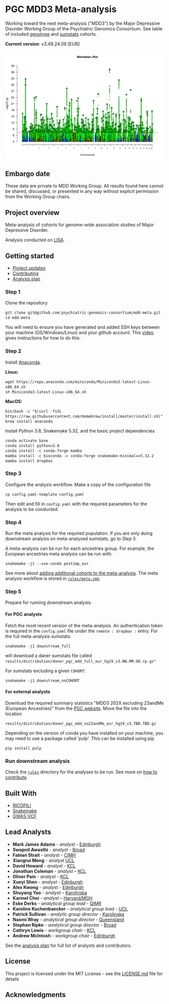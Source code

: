 # PGC MDD3 Meta-analysis

Working toward the next meta-analysis ("MDD3") by the Major Depressive Disorder Working Group of the Psychiatric Genomics Consortium. See table of included [genotype](https://github.com/psychiatric-genomics-consortium/mdd-meta/blob/master/docs/tables/cohorts_mdd.eur.txt) and [sumstats](https://github.com/psychiatric-genomics-consortium/mdd-meta/blob/master/docs/tables/cohorts.eur.txt) cohorts.

**Current version**: v3.49.24.09 [EUR]

![MDD Manhattan plot](docs/figures/manhattan.nog2.eur.png)

## Embargo date

These data are private to MDD Working Group. All results found here cannot be shared, discussed, or presented in any way without explicit permission from the Working Group chairs. 

## Project overview

Meta-analysis of cohorts for genome-wide association studies of Major Depressive Disorder.

Analysis conducted on [LISA](https://geneticcluster.org).

## Getting started

- [Project updates](docs/updates.md)
- [Contributing](docs/contrib.md)
- [Analysis plan](docs/plan.md)

### Step 1

Clone the repository

```
git clone git@github.com:psychiatric-genomics-consortium/mdd-meta.git
cd mdd-meta
```
You will need to ensure you have generated and added SSH keys between your machine (OS/Windows/Linux) and your github account. This [video](https://www.youtube.com/watch?v=H5qNpRGB7Qw) gives instructions for how to do this. 

### Step 2

Install [Anaconda](https://conda.io/en/latest/miniconda.html).

**Linux:**
```
wget https://repo.anaconda.com/miniconda/Miniconda3-latest-Linux-x86_64.sh
sh Miniconda3-latest-Linux-x86_64.sh
```

**MacOS:**
```
bin/bash -c "$(curl -fsSL https://raw.githubusercontent.com/Homebrew/install/master/install.sh)"
brew install anaconda
```

Install Python 3.8, Snakemake 5.32, and the basic project dependencies

```
conda activate base
conda install python=3.8
conda install -c conda-forge mamba
mamba install -c bioconda -c conda-forge snakemake-minimal==5.32.2
mamba install dropbox
```

### Step 3

Configure the analysis workflow. Make a copy of the configuration file

```
cp config.yaml-template config.yaml
```

Then edit and fill in `config.yaml` with the required parameters for the analysis to be conducted.

### Step 4

Run the meta analysis for the required population. If you are only doing downstream analysis on meta-analysed sumstats, go to *Step 5*.

A meta-analysis can be run for each ancestries group. For example, the European ancestries meta analysis can be run with:

```
snakemake -j1 --use-conda postimp_eur
```

See more about [adding additional cohorts to the meta-analysis](docs/meta.md). The meta analysis workflow is stored in [`rules/meta.smk`](rules/meta.smk).

### Step 5

Prepare for running downstream analysis.

#### For PGC analysts

Fetch the most recent version of the meta-analysis. An authentication token is required in the `config.yaml` file under the `remote : dropbox :` entry. For the full meta-analysis sumstats:

```
snakemake -j1 downstream_full
```

will download a daner sumstats file called `results/distribution/daner_pgc_mdd_full_eur_hg19_v3.NN.MM.OO.rp.gz"`

For sumstats excluding a given `COHORT`:

```
snakemake -j1 downstream_noCOHORT
```

#### For external analysts

Download the required summary statistics "MDD3 202X excluding 23andMe (European Ancestries)" from the [PGC website](https://www.med.unc.edu/pgc/download-results/mdd/). Move the file into the location

```
results/distribution/daner_pgc_mdd_no23andMe_eur_hg19_v3.TBD.TBD.gz
```

Depending on the version of conda you have installed on your machine, you may need to use a package called 'pulp'. This can be installed using pip

```
pip install pulp
```

### Run downstream analysis

Check the [`rules`](rules/) directory for the analyses to be run. See more on [how to contribute](docs/contrib.md).

## Built With

- [RICOPILI](https://sites.google.com/a/broadinstitute.org/ricopili)
- [Snakemake](https://snakemake.readthedocs.io)
- [GWAS-VCF](https://github.com/MRCIEU/gwas-vcf-specification)

## Lead Analysts

* **Mark James Adams** - *analyst* - [Edinburgh](https://www.ed.ac.uk)
* **Swapnil Awasthi** - *analyst* - [Broad](https://www.broadinstitute.org/)
* **Fabian Strait** - *analyst* - [CIMH](https://www.zi-mannheim.de/)
* **Xiangrui Meng** - *analyst* [UCL](http://www.ucl.ac.uk)
* **David Howard** - *analyst* - [KCL](https://www.kcl.ac.uk/)
* **Jonathan Coleman** - *analyst* – [KCL](https://www.kcl.ac.uk/)
* **Oliver Pain** - *analyst* - [KCL](https://www.kcl.ac.uk/)
* **Xueyi Shen** - *analyst* - [Edinburgh](https://www.ed.ac.uk)
* **Alex Kwong** - *analyst* - [Edinburgh](https://www.ed.ac.uk)
* **Shuyang Yao** - *analyst* – [Karolinska](https://ki.se)
* **Karmel Choi** - *analyst* – [Harvard/MGH](https://www.hsph.harvard.edu)
* **Eske Derks** - *analytical group lead* - [QIMR](https://www.qimrberghofer.edu.au)
* **Karoline Kuchenbaecker** - *analytical group lead* - [UCL](http://www.ucl.ac.uk/)
* **Patrick Sullivan** - *analytic group director* - [Karolinska](https://ki.se)
* **Naomi Wray** - *analytical group director* - [Queensland](https://cnsgenomics.com/)
* **Stephan Ripke** - *analytical group director* - [Broad](https://www.broadinstitute.org/)
* **Cathryn Lewis** - *workgroup chair* - [KCL](https://www.kcl.ac.uk/)
* **Andrew McIntosh** - *workgroup chair* - [Edinburgh](https://www.ed.ac.uk)

See the [analysis plan](docs/plan.md) for full list of analysts and contributors. 

## License

This project is licensed under the MIT License - see the [LICENSE.md](LICENSE) file for details

## Acknowledgments


